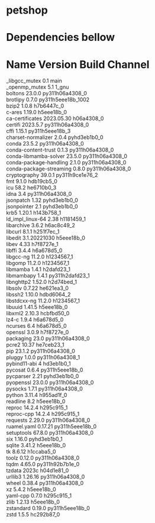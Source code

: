 # petshop
















# Dependencies bellow
# Name                    Version                   Build  Channel
_libgcc_mutex             0.1                        main  
_openmp_mutex             5.1                       1_gnu  
boltons                   23.0.0          py311h06a4308_0  
brotlipy                  0.7.0           py311h5eee18b_1002  
bzip2                     1.0.8                h7b6447c_0  
c-ares                    1.19.0               h5eee18b_0  
ca-certificates           2023.05.30           h06a4308_0  
certifi                   2023.5.7        py311h06a4308_0  
cffi                      1.15.1          py311h5eee18b_3  
charset-normalizer        2.0.4              pyhd3eb1b0_0  
conda                     23.5.2          py311h06a4308_0  
conda-content-trust       0.1.3           py311h06a4308_0  
conda-libmamba-solver     23.5.0          py311h06a4308_0  
conda-package-handling    2.1.0           py311h06a4308_0  
conda-package-streaming   0.8.0           py311h06a4308_0  
cryptography              39.0.1          py311h9ce1e76_2  
fmt                       9.1.0                hdb19cb5_0  
icu                       58.2                 he6710b0_3  
idna                      3.4             py311h06a4308_0  
jsonpatch                 1.32               pyhd3eb1b0_0  
jsonpointer               2.1                pyhd3eb1b0_0  
krb5                      1.20.1               h143b758_1  
ld_impl_linux-64          2.38                 h1181459_1  
libarchive                3.6.2                h6ac8c49_2  
libcurl                   8.1.1                h251f7ec_1  
libedit                   3.1.20221030         h5eee18b_0  
libev                     4.33                 h7f8727e_1  
libffi                    3.4.4                h6a678d5_0  
libgcc-ng                 11.2.0               h1234567_1  
libgomp                   11.2.0               h1234567_1  
libmamba                  1.4.1                h2dafd23_1  
libmambapy                1.4.1           py311h2dafd23_1  
libnghttp2                1.52.0               h2d74bed_1  
libsolv                   0.7.22               he621ea3_0  
libssh2                   1.10.0               hdbd6064_2  
libstdcxx-ng              11.2.0               h1234567_1  
libuuid                   1.41.5               h5eee18b_0  
libxml2                   2.10.3               hcbfbd50_0  
lz4-c                     1.9.4                h6a678d5_0  
ncurses                   6.4                  h6a678d5_0  
openssl                   3.0.9                h7f8727e_0  
packaging                 23.0            py311h06a4308_0  
pcre2                     10.37                he7ceb23_1  
pip                       23.1.2          py311h06a4308_0  
pluggy                    1.0.0           py311h06a4308_1  
pybind11-abi              4                    hd3eb1b0_1  
pycosat                   0.6.4           py311h5eee18b_0  
pycparser                 2.21               pyhd3eb1b0_0  
pyopenssl                 23.0.0          py311h06a4308_0  
pysocks                   1.7.1           py311h06a4308_0  
python                    3.11.4               h955ad1f_0  
readline                  8.2                  h5eee18b_0  
reproc                    14.2.4               h295c915_1  
reproc-cpp                14.2.4               h295c915_1  
requests                  2.29.0          py311h06a4308_0  
ruamel.yaml               0.17.21         py311h5eee18b_0  
setuptools                67.8.0          py311h06a4308_0  
six                       1.16.0             pyhd3eb1b0_1  
sqlite                    3.41.2               h5eee18b_0  
tk                        8.6.12               h1ccaba5_0  
toolz                     0.12.0          py311h06a4308_0  
tqdm                      4.65.0          py311h92b7b1e_0  
tzdata                    2023c                h04d1e81_0  
urllib3                   1.26.16         py311h06a4308_0  
wheel                     0.38.4          py311h06a4308_0  
xz                        5.4.2                h5eee18b_0  
yaml-cpp                  0.7.0                h295c915_1  
zlib                      1.2.13               h5eee18b_0  
zstandard                 0.19.0          py311h5eee18b_0  
zstd                      1.5.5                hc292b87_0  
